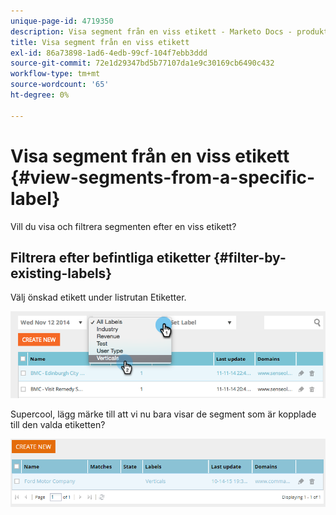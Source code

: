 ```yaml
---
unique-page-id: 4719350
description: Visa segment från en viss etikett - Marketo Docs - produktdokumentation
title: Visa segment från en viss etikett
exl-id: 86a73898-1ad6-4edb-99cf-104f7ebb3ddd
source-git-commit: 72e1d29347bd5b77107da1e9c30169cb6490c432
workflow-type: tm+mt
source-wordcount: '65'
ht-degree: 0%

---
```


# Visa segment från en viss etikett {#view-segments-from-a-specific-label}

Vill du visa och filtrera segmenten efter en viss etikett?

## Filtrera efter befintliga etiketter {#filter-by-existing-labels}

Välj önskad etikett under listrutan Etiketter.

![](assets/image2014-11-26-13-3a44-3a23.png)

Supercool, lägg märke till att vi nu bara visar de segment som är kopplade till den valda etiketten?

![](assets/image2015-10-14-16-3a31-3a52.png)
